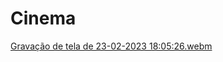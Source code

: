 # Cinema

[Gravação de tela de 23-02-2023 18:05:26.webm](https://user-images.githubusercontent.com/103438311/221031382-9cf283cc-48ae-47da-bdff-bd842806c2ef.webm)

